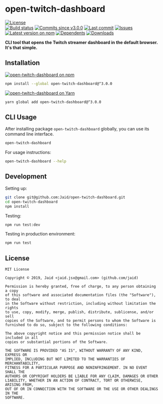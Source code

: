 # open-twitch-dashboard


<a href="https://raw.githubusercontent.com/Jaid/open-twitch-dashboard/master/license.txt"><img src="https://img.shields.io/github/license/Jaid/open-twitch-dashboard?style=flat-square" alt="License"/></a>  
<a href="https://actions-badge.atrox.dev/Jaid/open-twitch-dashboard/goto"><img src="https://img.shields.io/endpoint.svg?style=flat-square&url=https%3A%2F%2Factions-badge.atrox.dev%2FJaid%2Fopen-twitch-dashboard%2Fbadge" alt="Build status"/></a> <a href="https://github.com/Jaid/open-twitch-dashboard/commits"><img src="https://img.shields.io/github/commits-since/Jaid/open-twitch-dashboard/v3.0.0?style=flat-square&logo=github" alt="Commits since v3.0.0"/></a> <a href="https://github.com/Jaid/open-twitch-dashboard/commits"><img src="https://img.shields.io/github/last-commit/Jaid/open-twitch-dashboard?style=flat-square&logo=github" alt="Last commit"/></a> <a href="https://github.com/Jaid/open-twitch-dashboard/issues"><img src="https://img.shields.io/github/issues/Jaid/open-twitch-dashboard?style=flat-square&logo=github" alt="Issues"/></a>  
<a href="https://npmjs.com/package/open-twitch-dashboard"><img src="https://img.shields.io/npm/v/open-twitch-dashboard?style=flat-square&logo=npm&label=latest%20version" alt="Latest version on npm"/></a> <a href="https://github.com/Jaid/open-twitch-dashboard/network/dependents"><img src="https://img.shields.io/librariesio/dependents/npm/open-twitch-dashboard?style=flat-square&logo=npm" alt="Dependents"/></a> <a href="https://npmjs.com/package/open-twitch-dashboard"><img src="https://img.shields.io/npm/dm/open-twitch-dashboard?style=flat-square&logo=npm" alt="Downloads"/></a>

**CLI tool that opens the Twitch streamer dashboard in the default browser. It's that simple.**















## Installation
<a href="https://npmjs.com/package/open-twitch-dashboard"><img src="https://img.shields.io/badge/npm-open--twitch--dashboard-C23039?style=flat-square&logo=npm" alt="open-twitch-dashboard on npm"/></a>
```bash
npm install --global open-twitch-dashboard@^3.0.0
```
<a href="https://yarnpkg.com/package/open-twitch-dashboard"><img src="https://img.shields.io/badge/Yarn-open--twitch--dashboard-2F8CB7?style=flat-square&logo=yarn&logoColor=white" alt="open-twitch-dashboard on Yarn"/></a>
```bash
yarn global add open-twitch-dashboard@^3.0.0
```




## CLI Usage
After installing package `open-twitch-dashboard` globally, you can use its command line interface.
```bash
open-twitch-dashboard
```
For usage instructions:
```bash
open-twitch-dashboard --help
```




## Development



Setting up:
```bash
git clone git@github.com:Jaid/open-twitch-dashboard.git
cd open-twitch-dashboard
npm install
```
Testing:
```bash
npm run test:dev
```
Testing in production environment:
```bash
npm run test
```


## License
```text
MIT License

Copyright © 2019, Jaid <jaid.jsx@gmail.com> (github.com/jaid)

Permission is hereby granted, free of charge, to any person obtaining a copy
of this software and associated documentation files (the "Software"), to deal
in the Software without restriction, including without limitation the rights
to use, copy, modify, merge, publish, distribute, sublicense, and/or sell
copies of the Software, and to permit persons to whom the Software is
furnished to do so, subject to the following conditions:

The above copyright notice and this permission notice shall be included in all
copies or substantial portions of the Software.

THE SOFTWARE IS PROVIDED "AS IS", WITHOUT WARRANTY OF ANY KIND, EXPRESS OR
IMPLIED, INCLUDING BUT NOT LIMITED TO THE WARRANTIES OF MERCHANTABILITY,
FITNESS FOR A PARTICULAR PURPOSE AND NONINFRINGEMENT. IN NO EVENT SHALL THE
AUTHORS OR COPYRIGHT HOLDERS BE LIABLE FOR ANY CLAIM, DAMAGES OR OTHER
LIABILITY, WHETHER IN AN ACTION OF CONTRACT, TORT OR OTHERWISE, ARISING FROM,
OUT OF OR IN CONNECTION WITH THE SOFTWARE OR THE USE OR OTHER DEALINGS IN THE
SOFTWARE.
```
